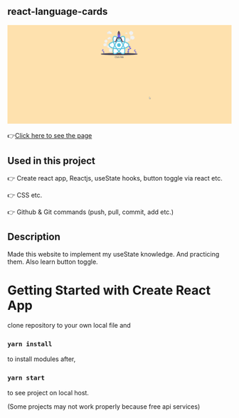 ## react-language-cards

![Animation](https://github.com/bbluechip/react-language-cards/blob/master/language%20cards.gif)

👉[Click here to see the page](https://react-language-cards-steel.vercel.app/)

## Used in this project
👉 Create react app, Reactjs, useState hooks, button toggle via react etc.

👉 CSS etc.

👉 Github & Git commands (push, pull, commit, add etc.)

## Description
Made this website to implement my useState knowledge. And practicing them. Also learn button toggle.

# Getting Started with Create React App
clone repository to your own local file and

### `yarn install`

to install modules after,

### `yarn start`

to see project on local host. 

(Some projects may not work properly because free api services)


